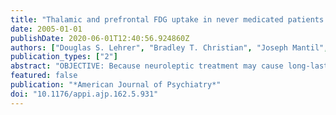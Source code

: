 ```yaml
---
title: "Thalamic and prefrontal FDG uptake in never medicated patients with schizophrenia"
date: 2005-01-01
publishDate: 2020-06-01T12:40:56.924860Z
authors: ["Douglas S. Lehrer", "Bradley T. Christian", "Joseph Mantil", "Aaron C. Murray", "Bradley R. Buchsbaum", "Terrence R. Oakes", "William Byne", "Eileen M. Kemether", "Monte S. Buchsbaum"]
publication_types: ["2"]
abstract: "OBJECTIVE: Because neuroleptic treatment may cause long-lasting changes in brain structure and function, a group of patients with schizophrenia who had never been medicated was recruited to examine regional glucose metabolic rates in the frontal-striato-thalamic circuit. METHOD: Twelve never medicated patients with schizophrenia (seven men, five women; mean age=29 years) and 13 normal volunteers (eight men and five women; mean age=28.5 years) underwent (18)F-fluorodeoxyglucose (FDG) positron emission tomography, and coregistered anatomical magnetic resonance imaging scans were also obtained. During FDG uptake, subjects performed a spatial attention task previously shown to activate the pulvinar region of the thalamus. RESULTS: Diminished regional glucose metabolism was found in the medial dorsal nucleus, posterior thalamus, and prefrontal cortex of patients with schizophrenia relative to normal volunteers, extending earlier results from studies of medicated and previously medicated patients. CONCLUSIONS: The finding of lower relative metabolic rates in the frontothalamic circuits of patients with schizophrenia is consistent with extended circuit deficits involving interactions of frontal executive areas with thalamic sensory and association processes."
featured: false
publication: "*American Journal of Psychiatry*"
doi: "10.1176/appi.ajp.162.5.931"
---
```


